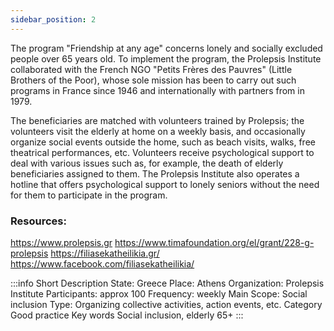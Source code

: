 ```yaml
---
sidebar_position: 2
---
```


The program "Friendship at any age" concerns lonely and socially excluded people over 65 years old. To implement the program, the Prolepsis Institute collaborated with the French NGO "Petits Frères des Pauvres" (Little Brothers of the Poor), whose sole mission has been to carry out such programs in France since 1946 and internationally with partners from in 1979. 

The beneficiaries are matched with volunteers trained by Prolepsis; the volunteers visit the elderly at home on a weekly basis, and occasionally organize social events outside the home, such as beach visits, walks, free theatrical performances, etc. Volunteers receive psychological support to deal with various issues such as, for example, the death of elderly beneficiaries assigned to them. The Prolepsis Institute also operates a hotline that offers psychological support to lonely seniors without the need for them to participate in the program.

### Resources:

https://www.prolepsis.gr 
https://www.timafoundation.org/el/grant/228-g-prolepsis 
https://filiasekatheilikia.gr/ 
https://www.facebook.com/filiasekatheilikia/ 

:::info Short Description
State: Greece
Place: Athens
Organization: Prolepsis Institute
Participants: approx 100
Frequency: weekly
Main Scope: Social inclusion
Type: Organizing collective activities, action events, etc.
Category 	Good practice 
Key words 	Social inclusion, elderly 65+
:::